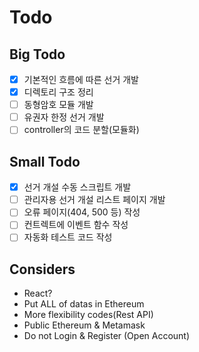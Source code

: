 # Todo
## Big Todo
- [x] 기본적인 흐름에 따른 선거 개발
- [x] 디렉토리 구조 정리
- [ ] 동형암호 모듈 개발
- [ ] 유권자 한정 선거 개발
- [ ] controller의 코드 분할(모듈화)

## Small Todo
- [x] 선거 개설 수동 스크립트 개발
- [ ] 관리자용 선거 개설 리스트 페이지 개발
- [ ] 오류 페이지(404, 500 등) 작성
- [ ] 컨트렉트에 이벤트 함수 작성
- [ ] 자동화 테스트 코드 작성

## Considers
- React?
- Put ALL of datas in Ethereum
- More flexibility codes(Rest API)
- Public Ethereum & Metamask
- Do not Login & Register (Open Account)
